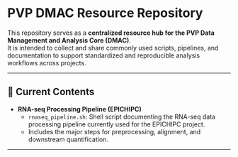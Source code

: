 # PVP DMAC Resource Repository  

This repository serves as a **centralized resource hub for the PVP Data Management and Analysis Core (DMAC)**.  
It is intended to collect and share commonly used scripts, pipelines, and documentation to support standardized and reproducible analysis workflows across projects.  

---

## 📂 Current Contents  

- **RNA-seq Processing Pipeline (EPICHIPC)**  
  - `rnaseq_pipeline.sh`: Shell script documenting the RNA-seq data processing pipeline currently used for the EPICHIPC project.  
  - Includes the major steps for preprocessing, alignment, and downstream quantification.  

---

